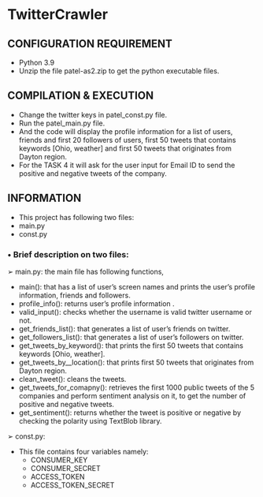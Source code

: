 # TwitterCrawler

## CONFIGURATION REQUIREMENT
* Python 3.9
* Unzip the file patel-as2.zip to get the python executable files.

## COMPILATION & EXECUTION
* Change the twitter keys in patel_const.py file.
* Run the patel_main.py file.
* And the code will display the profile information for a list of users, friends and first 20
followers of users, first 50 tweets that contains keywords [Ohio, weather] and first 50
tweets that originates from Dayton region.
* For the TASK 4 it will ask for the user input for Email ID to send the positive and negative
tweets of the company.

## INFORMATION
* This project has following two files:
* main.py
* const.py

### • Brief description on two files:
➢ main.py: the main file has following functions,
  * main(): that has a list of user’s screen names and prints the user’s profile
information, friends and followers.
  * profile_info(): returns user’s profile information .
  * valid_input(): checks whether the username is valid twitter username or not.
  * get_friends_list(): that generates a list of user’s friends on twitter.
  * get_followers_list(): that generates a list of user’s followers on twitter.
  * get_tweets_by_keyword(): that prints the first 50 tweets that contains keywords
[Ohio, weather].
  * get_tweets_by__location(): that prints first 50 tweets that originates from Dayton
region.
  * clean_tweet(): cleans the tweets.
  * get_tweets_for_comapny(): retrieves the first 1000 public tweets of the 5
companies and perform sentiment analysis on it, to get the number of positive and
negative tweets.
  * get_sentiment(): returns whether the tweet is positive or negative by checking the
polarity using TextBlob library.

➢ const.py:
- This file contains four variables namely:
  * CONSUMER_KEY
  * CONSUMER_SECRET
  * ACCESS_TOKEN
  * ACCESS_TOKEN_SECRET
